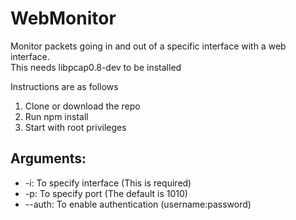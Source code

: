 # WebMonitor

Monitor packets going in and out of a specific interface with a web interface.  
This needs libpcap0.8-dev to be installed

Instructions are as follows
1. Clone or download the repo
2. Run npm install
3. Start with root privileges

## Arguments:

- -i: To specify interface (This is required)
- -p: To specify port (The default is 1010)
- --auth: To enable authentication (username:password)